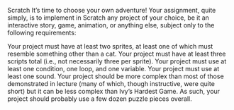 Scratch
It’s time to choose your own adventure! Your assignment, quite simply, is to implement in Scratch any project of your choice, be it an interactive story, game, animation, or anything else, subject only to the following requirements:

Your project must have at least two sprites, at least one of which must resemble something other than a cat.
Your project must have at least three scripts total (i.e., not necessarily three per sprite).
Your project must use at least one condition, one loop, and one variable.
Your project must use at least one sound.
Your project should be more complex than most of those demonstrated in lecture (many of which, though instructive, were quite short) but it can be less complex than Ivy’s Hardest Game. As such, your project should probably use a few dozen puzzle pieces overall.